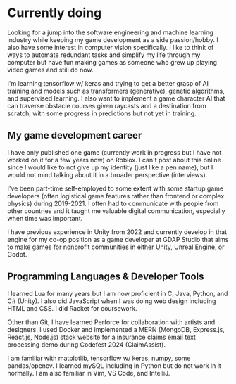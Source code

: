 # Currently doing
Looking for a jump into the software engineering and machine learning industry while keeping my game development as a side passion/hobby. I also have some interest in computer vision specifically. I like to think of ways to automate redundant tasks and simplify my life through my computer but have fun making games as someone who grew up playing video games and still do now.

I'm learning tensorflow w/ keras and trying to get a better grasp of AI training and models such as transformers (generative), genetic algorithms, and supervised learning. I also want to implement a game character AI that can traverse obstacle courses given raycasts and a destination from scratch, with some progress in predictions but not yet in training.

## My game development career
I have only published one game (currently work in progress but I have not worked on it for a few years now) on Roblox. I can't post about this online since I would like to not give up my identity (just like a pen name), but I would not mind talking about it in a broader perspective (interviews).

I've been part-time self-employed to some extent with some startup game developers (often logistical game features rather than frontend or complex physics) during 2019-2021. I often had to communicate with people from other countries and it taught me valuable digital communication, especially when time was important.

I have previous experience in Unity from 2022 and currently develop in that engine for my co-op position as a game developer at GDAP Studio that aims to make games for nonprofit communities in either Unity, Unreal Engine, or Godot.

## Programming Languages & Developer Tools
I learned Lua for many years but I am now proficient in C, Java, Python, and C# (Unity). I also did JavaScript when I was doing web design including HTML and CSS. I did Racket for coursework.

Other than Git, I have learned Perforce for collaboration with artists and designers. I used Docker and implemented a MERN (MongoDB, Express.js, React.js, Node.js) stack website for a insurance claims email text processing demo during Codefest 2024 (ClaimAssist). 

I am familiar with matplotlib, tensorflow w/ keras, numpy, some pandas/opencv. I learned mySQL including in Python but do not work in it normally. I am also familiar in Vim, VS Code, and IntelliJ.
